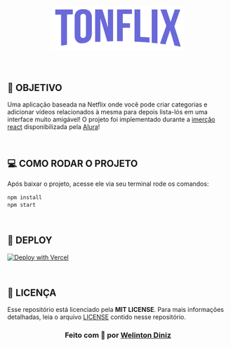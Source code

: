 <h1 align="center">
    <img alt="TonFlix" src="./src/assets/Logo.png" width="300px"/>
</h1>

</div>

<br/>

## **:rocket: OBJETIVO**

Uma aplicação baseada na Netflix onde você pode criar categorias e adicionar vídeos relacionados à mesma para depois lista-lós em uma interface muito amigável! O projeto foi implementado durante a [imerção react](https://www.alura.com.br/imersao-react) disponibilizada pela [Alura](https://www.alura.com.br/)!

<br />

## **:computer: COMO RODAR O PROJETO**

Após baixar o projeto, acesse ele via seu terminal rode os comandos:

```sh
npm install
npm start
```

<br />

## **:hammer: DEPLOY**

[![Deploy with Vercel](https://vercel.com/button?color=000)](https://tonflix.vercel.app/)

<br />

## **:page_with_curl: LICENÇA**

Esse repositório está licenciado pela **MIT LICENSE**. Para mais informações detalhadas, leia o arquivo [LICENSE](./LICENSE) contido nesse repositório.

<h3 align="center">
  Feito com 💙 por <a href="https://www.linkedin.com/in/welintondiniz/"> Welinton Diniz </a>
</h3>

